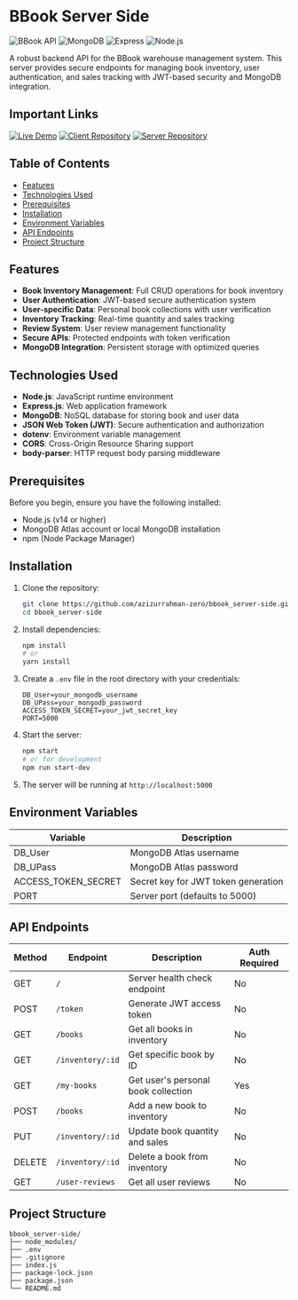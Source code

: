# BBook Server Side

![BBook API](https://img.shields.io/badge/BBook-API-blue)
![MongoDB](https://img.shields.io/badge/MongoDB-4.4+-green)
![Express](https://img.shields.io/badge/Express-4.18+-orange)
![Node.js](https://img.shields.io/badge/Node.js-14+-brightgreen)

A robust backend API for the BBook warehouse management system. This server provides secure endpoints for managing book inventory, user authentication, and sales tracking with JWT-based security and MongoDB integration.

## Important Links

[![Live Demo](https://img.shields.io/badge/Live_Demo-Visit_Site-2ea44f?style=for-the-badge&logo=vercel)](https://bbook-0.netlify.app/)
[![Client Repository](https://img.shields.io/badge/Client_Code-GitHub-blue?style=for-the-badge&logo=github)](https://github.com/azizurrahman-zero/bbook_client-side)
[![Server Repository](https://img.shields.io/badge/Server_Code-GitHub-blue?style=for-the-badge&logo=github)](https://github.com/azizurrahman-zero/bbook_server-side)

## Table of Contents

- [Features](#features)
- [Technologies Used](#technologies-used)
- [Prerequisites](#prerequisites)
- [Installation](#installation)
- [Environment Variables](#environment-variables)
- [API Endpoints](#api-endpoints)
- [Project Structure](#project-structure)

## Features

- **Book Inventory Management**: Full CRUD operations for book inventory
- **User Authentication**: JWT-based secure authentication system
- **User-specific Data**: Personal book collections with user verification
- **Inventory Tracking**: Real-time quantity and sales tracking
- **Review System**: User review management functionality
- **Secure APIs**: Protected endpoints with token verification
- **MongoDB Integration**: Persistent storage with optimized queries

## Technologies Used

- **Node.js**: JavaScript runtime environment
- **Express.js**: Web application framework
- **MongoDB**: NoSQL database for storing book and user data
- **JSON Web Token (JWT)**: Secure authentication and authorization
- **dotenv**: Environment variable management
- **CORS**: Cross-Origin Resource Sharing support
- **body-parser**: HTTP request body parsing middleware

## Prerequisites

Before you begin, ensure you have the following installed:

- Node.js (v14 or higher)
- MongoDB Atlas account or local MongoDB installation
- npm (Node Package Manager)

## Installation

1. Clone the repository:

   ```bash
   git clone https://github.com/azizurrahman-zero/bbook_server-side.git
   cd bbook_server-side
   ```

2. Install dependencies:

   ```bash
   npm install
   # or
   yarn install
   ```

3. Create a `.env` file in the root directory with your credentials:

   ``` plaintext
   DB_User=your_mongodb_username
   DB_UPass=your_mongodb_password
   ACCESS_TOKEN_SECRET=your_jwt_secret_key
   PORT=5000
   ```

4. Start the server:

   ```bash
   npm start
   # or for development
   npm run start-dev
   ```

5. The server will be running at `http://localhost:5000`

## Environment Variables

| Variable | Description |
|----------|-------------|
| DB_User | MongoDB Atlas username |
| DB_UPass | MongoDB Atlas password |
| ACCESS_TOKEN_SECRET | Secret key for JWT token generation |
| PORT | Server port (defaults to 5000) |

## API Endpoints

| Method | Endpoint | Description | Auth Required |
|--------|----------|-------------|---------------|
| GET | `/` | Server health check endpoint | No |
| POST | `/token` | Generate JWT access token | No |
| GET | `/books` | Get all books in inventory | No |
| GET | `/inventory/:id` | Get specific book by ID | No |
| GET | `/my-books` | Get user's personal book collection | Yes |
| POST | `/books` | Add a new book to inventory | No |
| PUT | `/inventory/:id` | Update book quantity and sales | No |
| DELETE | `/inventory/:id` | Delete a book from inventory | No |
| GET | `/user-reviews` | Get all user reviews | No |

## Project Structure

``` plaintext
bbook_server-side/
├── node_modules/
├── .env
├── .gitignore
├── index.js
├── package-lock.json
├── package.json
└── README.md
```
